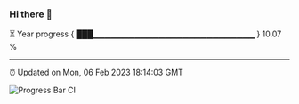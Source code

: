 ### Hi there 👋

⏳ Year progress { ███▁▁▁▁▁▁▁▁▁▁▁▁▁▁▁▁▁▁▁▁▁▁▁▁▁▁▁ } 10.07 %

---

⏰ Updated on Mon, 06 Feb 2023 18:14:03 GMT

![Progress Bar CI](https://github.com/liununu/liununu/workflows/Progress%20Bar%20CI/badge.svg)
